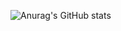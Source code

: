 ![Anurag's GitHub stats](https://github-readme-stats.vercel.app/api?username=kazukiyoda&show_icons=true&theme=radical)
